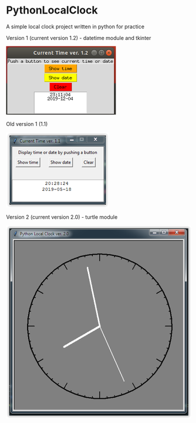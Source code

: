 # PythonLocalClock
A simple local clock project written in python for practice

Version 1 (current version 1.2) - datetime module and tkinter

![](image/PythonLocalClock_1_2.png)

Old version 1 (1.1)

![](image/PythonLocalClock_1.PNG)


Version 2 (current version 2.0) - turtle module

![](image/PythonLocalClock_2.PNG)

